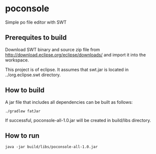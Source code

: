 # poconsole
Simple po file editor with SWT

## Prerequites to build

Download SWT binary and source zip file from http://download.eclipse.org/eclipse/downloads/ and import it into the workspace.

This project is of eclipse. It assumes that swt.jar is located in ../org.eclipse.swt directory.

## How to build

A jar file that includes all dependencies can be built as follows:

    ./gradlew fatJar

If successful, poconsole-all-1.0.jar will be created in build/libs directory.

## How to run

    java -jar build/libs/poconsole-all-1.0.jar
